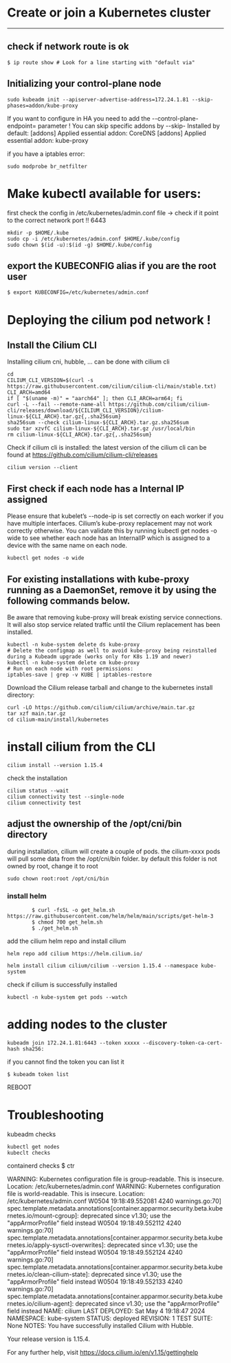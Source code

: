 

# Create or join a Kubernetes cluster
-----------

## check if network route is ok
```
$ ip route show # Look for a line starting with "default via"
```
## Initializing your control-plane node
```
sudo kubeadm init --apiserver-advertise-address=172.24.1.81 --skip-phases=addon/kube-proxy
```
If you want to configure in HA you need to add the --control-plane-endpoint= parameter !
You can skip specific addons by --skip-
Installed by default:
[addons] Applied essential addon: CoreDNS
[addons] Applied essential addon: kube-proxy

if you have a iptables error:
```
sudo modprobe br_netfilter
```

# Make kubectl available for users:
first check the config in /etc/kubernetes/admin.conf file -> check if it point to the correct network port !! 6443
```
mkdir -p $HOME/.kube
sudo cp -i /etc/kubernetes/admin.conf $HOME/.kube/config
sudo chown $(id -u):$(id -g) $HOME/.kube/config
```

## export the KUBECONFIG alias if you are the root user
```
$ export KUBECONFIG=/etc/kubernetes/admin.conf
```

# Deploying the cilium pod network !
## Install the Cilium CLI
Installing cilium cni, hubble, ... can be done with cilium cli

```
cd
CILIUM_CLI_VERSION=$(curl -s https://raw.githubusercontent.com/cilium/cilium-cli/main/stable.txt)
CLI_ARCH=amd64
if [ "$(uname -m)" = "aarch64" ]; then CLI_ARCH=arm64; fi
curl -L --fail --remote-name-all https://github.com/cilium/cilium-cli/releases/download/${CILIUM_CLI_VERSION}/cilium-linux-${CLI_ARCH}.tar.gz{,.sha256sum}
sha256sum --check cilium-linux-${CLI_ARCH}.tar.gz.sha256sum
sudo tar xzvfC cilium-linux-${CLI_ARCH}.tar.gz /usr/local/bin
rm cilium-linux-${CLI_ARCH}.tar.gz{,.sha256sum}
```

Check if cilium cli is installed:
the latest version of the cilium cli can be found at https://github.com/cilium/cilium-cli/releases
```
cilium version --client
```

## First check if each node has a Internal IP assigned

Please ensure that kubelet’s --node-ip is set correctly on each worker if you have multiple interfaces. Cilium’s kube-proxy replacement may not work correctly otherwise. You can validate this by running kubectl get nodes -o wide to see whether each node has an InternalIP which is assigned to a device with the same name on each node.

```
kubectl get nodes -o wide
```


## For existing installations with kube-proxy running as a DaemonSet, remove it by using the following commands below.


Be aware that removing kube-proxy will break existing service connections. It will also stop service related traffic until the Cilium replacement has been installed.
```
kubectl -n kube-system delete ds kube-proxy
# Delete the configmap as well to avoid kube-proxy being reinstalled during a Kubeadm upgrade (works only for K8s 1.19 and newer)
kubectl -n kube-system delete cm kube-proxy
# Run on each node with root permissions:
iptables-save | grep -v KUBE | iptables-restore
```

Download the Cilium release tarball and change to the kubernetes install directory:
```
curl -LO https://github.com/cilium/cilium/archive/main.tar.gz
tar xzf main.tar.gz
cd cilium-main/install/kubernetes
```

# install cilium from the CLI

```
cilium install --version 1.15.4
```
check the installation
```
cilium status --wait
cilium connectivity test --single-node
cilium connectivity test
```

## adjust the ownership of the /opt/cni/bin directory
during installation, cilium will create a couple of pods. the cilium-xxxx pods will pull some data from the /opt/cni/bin folder. by default this folder is not owned by root, change it to root
```
sudo chown root:root /opt/cni/bin
```


### install helm
            $ curl -fsSL -o get_helm.sh https://raw.githubusercontent.com/helm/helm/main/scripts/get-helm-3
            $ chmod 700 get_helm.sh
            $ ./get_helm.sh

add the cilium helm repo and install cilium
```
helm repo add cilium https://helm.cilium.io/
```
```
helm install cilium cilium/cilium --version 1.15.4 --namespace kube-system
```
check if cilium is successfully installed
```
kubectl -n kube-system get pods --watch
```


# adding nodes to the cluster
```
kubeadm join 172.24.1.81:6443 --token xxxxx --discovery-token-ca-cert-hash sha256:
```
if you cannot find the token you can list it
```
$ kubeadm token list
```
REBOOT

# Troubleshooting

kubeadm checks
```$ kubeadm cluster-info
kubectl get nodes
kubeclt checks
```

containerd checks
$ ctr











WARNING: Kubernetes configuration file is group-readable. This is insecure. Location: /etc/kubernetes/admin.conf
WARNING: Kubernetes configuration file is world-readable. This is insecure. Location: /etc/kubernetes/admin.conf
W0504 19:18:49.552081    4240 warnings.go:70] spec.template.metadata.annotations[container.apparmor.security.beta.kubernetes.io/mount-cgroup]: deprecated since v1.30; use the "appArmorProfile" field instead
W0504 19:18:49.552112    4240 warnings.go:70] spec.template.metadata.annotations[container.apparmor.security.beta.kubernetes.io/apply-sysctl-overwrites]: deprecated since v1.30; use the "appArmorProfile" field instead
W0504 19:18:49.552124    4240 warnings.go:70] spec.template.metadata.annotations[container.apparmor.security.beta.kubernetes.io/clean-cilium-state]: deprecated since v1.30; use the "appArmorProfile" field instead
W0504 19:18:49.552133    4240 warnings.go:70] spec.template.metadata.annotations[container.apparmor.security.beta.kubernetes.io/cilium-agent]: deprecated since v1.30; use the "appArmorProfile" field instead
NAME: cilium
LAST DEPLOYED: Sat May  4 19:18:47 2024
NAMESPACE: kube-system
STATUS: deployed
REVISION: 1
TEST SUITE: None
NOTES:
You have successfully installed Cilium with Hubble.

Your release version is 1.15.4.

For any further help, visit https://docs.cilium.io/en/v1.15/gettinghelp
